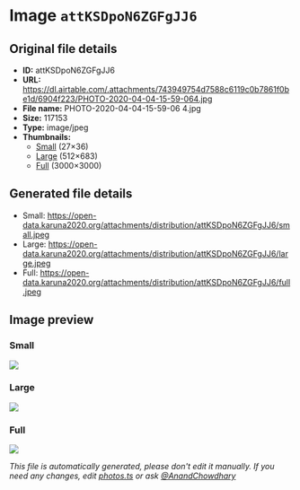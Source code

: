 # Image `attKSDpoN6ZGFgJJ6`

## Original file details

- **ID:** attKSDpoN6ZGFgJJ6
- **URL:** https://dl.airtable.com/.attachments/743949754d7588c6119c0b7861f0be1d/6904f223/PHOTO-2020-04-04-15-59-064.jpg
- **File name:** PHOTO-2020-04-04-15-59-06 4.jpg
- **Size:** 117153
- **Type:** image/jpeg
- **Thumbnails:**
  - [Small](https://dl.airtable.com/.attachmentThumbnails/e9a497e67f11b1afd6e38309cfb46283/7e7bd288) (27×36)
  - [Large](https://dl.airtable.com/.attachmentThumbnails/1923d702f6d06f8becfa5dcb1b729488/4713a10a) (512×683)
  - [Full](https://dl.airtable.com/.attachmentThumbnails/c4d96808a0d3592b15179313870e2f29/dae1c08e) (3000×3000)

## Generated file details

- Small: https://open-data.karuna2020.org/attachments/distribution/attKSDpoN6ZGFgJJ6/small.jpeg
- Large: https://open-data.karuna2020.org/attachments/distribution/attKSDpoN6ZGFgJJ6/large.jpeg
- Full: https://open-data.karuna2020.org/attachments/distribution/attKSDpoN6ZGFgJJ6/full.jpeg

## Image preview

### Small

![](https://open-data.karuna2020.org/attachments/distribution/attKSDpoN6ZGFgJJ6/small.jpeg)

### Large

![](https://open-data.karuna2020.org/attachments/distribution/attKSDpoN6ZGFgJJ6/large.jpeg)

### Full

![](https://open-data.karuna2020.org/attachments/distribution/attKSDpoN6ZGFgJJ6/full.jpeg)

_This file is automatically generated, please don't edit it manually. If you need any changes, edit [photos.ts](/photos.ts) or ask [@AnandChowdhary](https://github.com/AnandChowdhary)_

